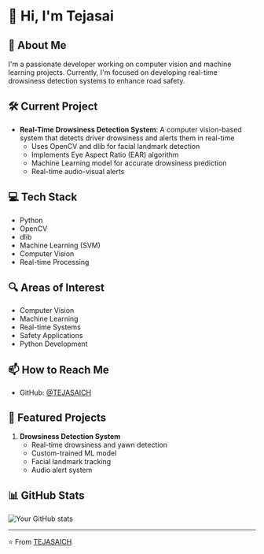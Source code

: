 # 👋 Hi, I'm Tejasai

## 🚀 About Me
I'm a passionate developer working on computer vision and machine learning projects. Currently, I'm focused on developing real-time drowsiness detection systems to enhance road safety.

## 🛠️ Current Project
- **Real-Time Drowsiness Detection System**: A computer vision-based system that detects driver drowsiness and alerts them in real-time
  - Uses OpenCV and dlib for facial landmark detection
  - Implements Eye Aspect Ratio (EAR) algorithm
  - Machine Learning model for accurate drowsiness prediction
  - Real-time audio-visual alerts

## 💻 Tech Stack
- Python
- OpenCV
- dlib
- Machine Learning (SVM)
- Computer Vision
- Real-time Processing

## 🔍 Areas of Interest
- Computer Vision
- Machine Learning
- Real-time Systems
- Safety Applications
- Python Development

## 📫 How to Reach Me
- GitHub: [@TEJASAICH](https://github.com/TEJASAICH)

## 🌟 Featured Projects
1. **Drowsiness Detection System**
   - Real-time drowsiness and yawn detection
   - Custom-trained ML model
   - Facial landmark tracking
   - Audio alert system

## 📊 GitHub Stats
![Your GitHub stats](https://github-readme-stats.vercel.app/api?username=TEJASAICH&show_icons=true&theme=radical)

---
⭐️ From [TEJASAICH](https://github.com/TEJASAICH)
